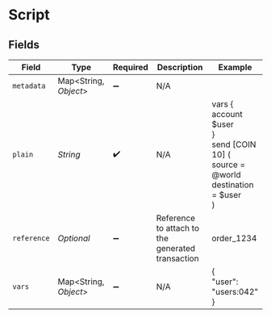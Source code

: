 # Script


## Fields

| Field                                                                            | Type                                                                             | Required                                                                         | Description                                                                      | Example                                                                          |
| -------------------------------------------------------------------------------- | -------------------------------------------------------------------------------- | -------------------------------------------------------------------------------- | -------------------------------------------------------------------------------- | -------------------------------------------------------------------------------- |
| `metadata`                                                                       | Map<String, *Object*>                                                            | :heavy_minus_sign:                                                               | N/A                                                                              |                                                                                  |
| `plain`                                                                          | *String*                                                                         | :heavy_check_mark:                                                               | N/A                                                                              | vars {<br/>account $user<br/>}<br/>send [COIN 10] (<br/>	source = @world<br/>	destination = $user<br/>)<br/> |
| `reference`                                                                      | *Optional<String>*                                                               | :heavy_minus_sign:                                                               | Reference to attach to the generated transaction                                 | order_1234                                                                       |
| `vars`                                                                           | Map<String, *Object*>                                                            | :heavy_minus_sign:                                                               | N/A                                                                              | {<br/>"user": "users:042"<br/>}                                                  |
